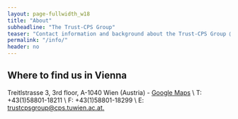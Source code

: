 ```yaml
---
layout: page-fullwidth_w18
title: "About"
subheadline: "The Trust-CPS Group"
teaser: "Contact information and background about the Trust-CPS Group @TU Wien."
permalink: "/info/"
header: no
---
```



## Where to find us in Vienna
Treitlstrasse 3, 3rd floor, A-1040 Wien (Austria) - [Google Maps](https://goo.gl/maps/xwXTfJyywpPoEJwu9) \\
T: +43(1)58801-18211 \\
F: +43(1)58801-18299 \\
E: [trustcpsgroup@cps.tuwien.ac.at.](mailto:trustcpsgroup@cps.tuwien.ac.at.) 